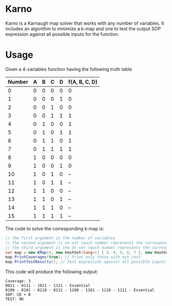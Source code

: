 # Karno
Karno is a Karnaugh map solver that works with any number of variables. It includes an algorithm to minimize a k-map and one to test the output SOP expression against all possible inputs for the function.

# Usage

Given a 4-variables function having the following truth table

Number | A | B | C | D | f(A, B, C, D)
--- | --- | --- | --- | --- | ---
0 | 0 | 0 | 0 | 0 | 0
1 | 0 | 0 | 0 | 1 | 0
2 | 0 | 0 | 1 | 0 | 0
3 | 0 | 0 | 1 | 1 | 1
4 | 0 | 1 | 0 | 0 | 1
5 | 0 | 1 | 0 | 1 | 1
6 | 0 | 1 | 1 | 0 | 1
7 | 0 | 1 | 1 | 1 | 1
8 | 1 | 0 | 0 | 0 | 0
9 | 1 | 0 | 0 | 1 | 0
10 | 1 | 0 | 1 | 0 | –
11 | 1 | 0 | 1 | 1 | –
12 | 1 | 1 | 0 | 0 | –
13 | 1 | 1 | 0 | 1 | –
14 | 1 | 1 | 1 | 0 | –
15 | 1 | 1 | 1 | 1 | –

The code to solve the corresponding k-map is:

```csharp
// the first argument is the number of variables 
// the second argument is on-set (each number represents the corresponding binary string)
// the third argument is the dc-set (each number represents the corresponding binary string)
var map = new KMap(4, new HashSet<long>() { 3, 4, 5, 6, 7 }, new HashSet<long>() { 10, 11, 12, 13, 14, 15 });
map.PrintCoverages(true); // Print only those with min cost
map.PrintTestResults(); // Test expression against all possible inputs
```

This code will produce the following output:

```
Coverage: 3
0011 - 0111 - 1011 - 1111 - Essential
0100 - 0101 - 0110 - 0111 - 1100 - 1101 - 1110 - 1111 - Essential
SOP: CD + B
TEST: OK
```
